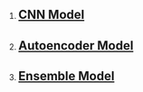 1. ## [CNN Model](https://colab.research.google.com/drive/1IbKCyOf5pUUOiF8xVUvUDqilQ4adu0RO?usp=sharing)
2. ## [Autoencoder Model](https://colab.research.google.com/drive/13POmgxJ2huwdemJs11o4AXBSWSY3YI4D?usp=sharing)
3. ## [Ensemble Model](https://colab.research.google.com/drive/1kw8Yl7Ope2Z4aNr97BzeH2Zs5kXF7SFW?usp=sharing)
